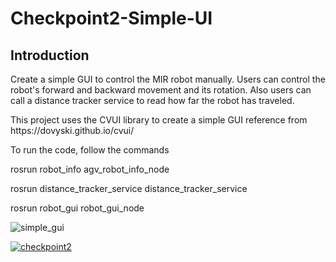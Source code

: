# Checkpoint2-Simple-UI

## Introduction

<p>Create a simple GUI to control the MIR robot manually. Users can control the robot's forward and backward movement and its rotation. Also users can call a distance tracker service to read how far the robot has traveled.</p>

<p>This project uses the CVUI library to create a simple GUI reference from https://dovyski.github.io/cvui/</p>

<p>To run the code, follow the commands</p>

  rosrun robot_info agv_robot_info_node

  rosrun distance_tracker_service distance_tracker_service

  rosrun robot_gui robot_gui_node

![simple_gui](https://drive.google.com/file/d/155SJqiTnaDWYhHI92d45vlONWEfeVqu_/view?usp=sharing)

[![checkpoint2](https://res.cloudinary.com/marcomontalbano/image/upload/v1693275453/video_to_markdown/images/google-drive--15kCG7VbqxIC1LQjUXG6KEPdrLts4MrV6-c05b58ac6eb4c4700831b2b3070cd403.jpg)](https://drive.google.com/file/d/15kCG7VbqxIC1LQjUXG6KEPdrLts4MrV6/view?usp=sharing "checkpoint2")
